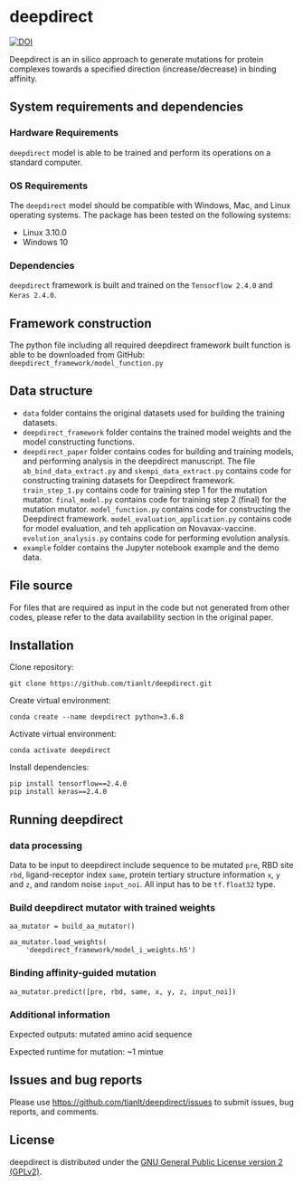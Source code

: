 
<!-- README.md is generated from README.Rmd. Please edit that file -->

# deepdirect
[![DOI](https://zenodo.org/badge/DOI/10.5281/zenodo.10004503.svg)](https://doi.org/10.5281/zenodo.10004503)

<!-- badges: start -->
<!-- badges: end -->

Deepdirect is an in silico approach to generate mutations for protein
complexes towards a specified direction (increase/decrease) in binding
affinity.

## System requirements and dependencies

### Hardware Requirements

`deepdirect` model is able to be trained and perform its operations on a
standard computer.

### OS Requirements

The `deepdirect` model should be compatible with Windows, Mac, and Linux
operating systems. The package has been tested on the following systems:

- Linux 3.10.0
- Windows 10

### Dependencies

`deepdirect` framework is built and trained on the `Tensorflow 2.4.0`
and `Keras 2.4.0`.

## Framework construction

The python file including all required deepdirect framework built
function is able to be downloaded from GitHub:
`deepdirect_framework/model_function.py`

## Data structure

- `data` folder contains the original datasets used for building the
  training datasets.
- `deepdirect_framework` folder contains the trained model weights and
  the model constructing functions.
- `deepdirect_paper` folder contains codes for building and training
  models, and performing analysis in the deepdirect manuscript. The file
  `ab_bind_data_extract.py` and `skempi_data_extract.py` contains code
  for constructing training datasets for Deepdirect framework.
  `train_step_1.py` contains code for training step 1 for the mutation
  mutator. `final_model.py` contains code for training step 2 (final)
  for the mutation mutator. `model_function.py` contains code for
  constructing the Deepdirect framework.
  `model_evaluation_application.py` contains code for model evaluation,
  and teh application on Novavax-vaccine. `evolution_analysis.py`
  contains code for performing evolution analysis.
- `example` folder contains the Jupyter notebook example and the demo data.

## File source

For files that are required as input in the code but not generated from
other codes, please refer to the data availability section in the
original paper.

## Installation

Clone repository:

    git clone https://github.com/tianlt/deepdirect.git

Create virtual environment:

    conda create --name deepdirect python=3.6.8

Activate virtual environment:

    conda activate deepdirect

Install dependencies:

    pip install tensorflow==2.4.0
    pip install keras==2.4.0

## Running deepdirect

### data processing

Data to be input to deepdirect include sequence to be mutated `pre`, RBD
site `rbd`, ligand-receptor index `same`, protein tertiary structure
information `x`, `y` and `z`, and random noise `input_noi`. All input
has to be `tf.float32` type.

### Build deepdirect mutator with trained weights

    aa_mutator = build_aa_mutator()

    aa_mutator.load_weights(
        'deepdirect_framework/model_i_weights.h5')

### Binding affinity-guided mutation

    aa_mutator.predict([pre, rbd, same, x, y, z, input_noi])

### Additional information

Expected outputs: mutated amino acid sequence

Expected runtime for mutation: ~1 mintue

## Issues and bug reports

Please use <https://github.com/tianlt/deepdirect/issues> to submit
issues, bug reports, and comments.

## License

deepdirect is distributed under the [GNU General Public License version
2 (GPLv2)](https://www.gnu.org/licenses/old-licenses/gpl-2.0.en.html).
